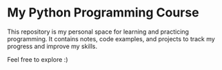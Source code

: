 # My Python Programming Course

This repository is my personal space for learning and practicing programming. It contains notes, code examples, and projects to track my progress and improve my skills.

Feel free to explore :)